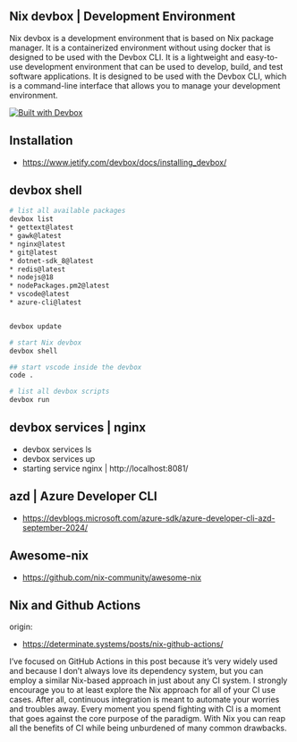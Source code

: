 ## Nix devbox | Development Environment 

Nix devbox is a development environment that is based on Nix package manager. It is a containerized environment without using docker that is designed to be used with the Devbox CLI. It is a lightweight and easy-to-use development environment that can be used to develop, build, and test software applications. It is designed to be used with the Devbox CLI, which is a command-line interface that allows you to manage your development environment.

[![Built with Devbox](https://www.jetify.com/img/devbox/shield_galaxy.svg)](https://www.jetify.com/devbox/docs/contributor-quickstart/)


## Installation
- https://www.jetify.com/devbox/docs/installing_devbox/



## devbox shell 
```bash
# list all available packages 
devbox list 
* gettext@latest
* gawk@latest
* nginx@latest
* git@latest
* dotnet-sdk_8@latest
* redis@latest
* nodejs@18
* nodePackages.pm2@latest
* vscode@latest
* azure-cli@latest


devbox update

# start Nix devbox
devbox shell

## start vscode inside the devbox 
code . 

# list all devbox scripts
devbox run 

```


## devbox services | nginx 
- devbox services ls
- devbox services up
- starting service nginx | http://localhost:8081/



## azd | Azure Developer CLI 
- https://devblogs.microsoft.com/azure-sdk/azure-developer-cli-azd-september-2024/


## Awesome-nix
- https://github.com/nix-community/awesome-nix


## Nix and Github Actions

origin:
- https://determinate.systems/posts/nix-github-actions/

I’ve focused on GitHub Actions in this post because it’s very widely used and because I don’t always love its dependency system, but you can employ a similar Nix-based approach in just about any CI system. I strongly encourage you to at least explore the Nix approach for all of your CI use cases. After all, continuous integration is meant to automate your worries and troubles away. Every moment you spend fighting with CI is a moment that goes against the core purpose of the paradigm. With Nix you can reap all the benefits of CI while being unburdened of many common drawbacks.



